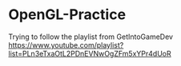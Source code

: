 # OpenGL-Practice
Trying to follow the playlist from GetIntoGameDev https://www.youtube.com/playlist?list=PLn3eTxaOtL2PDnEVNwOgZFm5xYPr4dUoR
